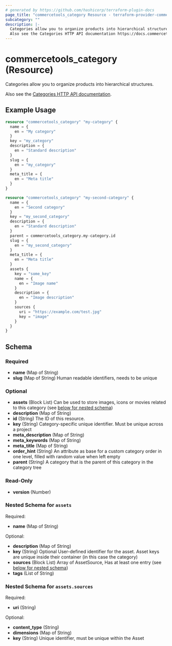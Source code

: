 ```yaml
---
# generated by https://github.com/hashicorp/terraform-plugin-docs
page_title: "commercetools_category Resource - terraform-provider-commercetools"
subcategory: ""
description: |-
  Categories allow you to organize products into hierarchical structures.
  Also see the Categories HTTP API documentation https://docs.commercetools.com/api/projects/categories.
---
```


# commercetools_category (Resource)

Categories allow you to organize products into hierarchical structures.

Also see the [Categories HTTP API documentation](https://docs.commercetools.com/api/projects/categories).

## Example Usage

```terraform
resource "commercetools_category" "my-category" {
  name = {
    en = "My category"
  }
  key = "my_category"
  description = {
    en = "Standard description"
  }
  slug = {
    en = "my_category"
  }
  meta_title = {
    en = "Meta title"
  }
}

resource "commercetools_category" "my-second-category" {
  name = {
    en = "Second category"
  }
  key = "my_second_category"
  description = {
    en = "Standard description"
  }
  parent = commercetools_category.my-category.id
  slug = {
    en = "my_second_category"
  }
  meta_title = {
    en = "Meta title"
  }
  assets {
    key = "some_key"
    name = {
      en = "Image name"
    }
    description = {
      en = "Image description"
    }
    sources {
      uri = "https://example.com/test.jpg"
      key = "image"
    }
  }
}
```

<!-- schema generated by tfplugindocs -->
## Schema

### Required

- **name** (Map of String)
- **slug** (Map of String) Human readable identifiers, needs to be unique

### Optional

- **assets** (Block List) Can be used to store images, icons or movies related to this category (see [below for nested schema](#nestedblock--assets))
- **description** (Map of String)
- **id** (String) The ID of this resource.
- **key** (String) Category-specific unique identifier. Must be unique across a project
- **meta_description** (Map of String)
- **meta_keywords** (Map of String)
- **meta_title** (Map of String)
- **order_hint** (String) An attribute as base for a custom category order in one level, filled with random value when left empty
- **parent** (String) A category that is the parent of this category in the category tree

### Read-Only

- **version** (Number)

<a id="nestedblock--assets"></a>
### Nested Schema for `assets`

Required:

- **name** (Map of String)

Optional:

- **description** (Map of String)
- **key** (String) Optional User-defined identifier for the asset. Asset keys are unique inside their container (in this case the category)
- **sources** (Block List) Array of AssetSource, Has at least one entry (see [below for nested schema](#nestedblock--assets--sources))
- **tags** (List of String)

<a id="nestedblock--assets--sources"></a>
### Nested Schema for `assets.sources`

Required:

- **uri** (String)

Optional:

- **content_type** (String)
- **dimensions** (Map of String)
- **key** (String) Unique identifier, must be unique within the Asset


